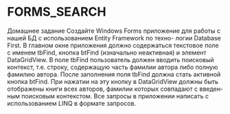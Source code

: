 # FORMS_SEARCH
Домашнее задание Создайте Windows Forms приложение для работы с нашей БД с использованием Entity Framework по техно- логии Database First. В главном окне приложения должно содержаться текстовое поле с именем tbFind, кнопка btFind (изначально неактивная) и элемент DataGridView. В поле tbFind пользователь должен вводить поисковый контекст, т.е. строку, содержащую часть фамилии автора либо полную фамилию автора. После заполнения поля tbFind должна стать активной кнопка btFind. При нажатии на эту кнопку в DataGridView должны быть отображены книги всех авторов, фамилии которых совпадают с введен- ным поисковым контекстом. Все запросы в приложении написать с использованием LINQ в формате запросов.
